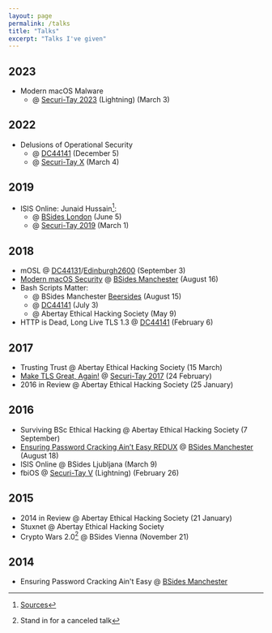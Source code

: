 ```yaml
---
layout: page
permalink: /talks
title: "Talks"
excerpt: "Talks I've given"
---
```


## 2023
  - Modern macOS Malware
    - @ [Securi-Tay 2023](https://2023.securi-tay.co.uk) (Lightning) (March 3) 

## 2022
  - Delusions of Operational Security
    - @ [DC44141](https://twitter.com/DC44141) (December 5)
    - @ [Securi-Tay X](https://2022.securi-tay.co.uk) (March 4) 


## 2019
  - ISIS Online: Junaid Hussain[^1]:
    - @ [BSides London](https://www.securitybsides.org.uk) (June 5)
    - @ [Securi-Tay 2019](https://2019.securi-tay.co.uk) (March 1)


## 2018
  -  mOSL @ [DC44131](https://twitter.com/DC44131)/[Edinburgh2600](https://twitter.com/Edinburgh2600) (September 3)
  - [Modern macOS Security](https://www.youtube.com/watch?v=nyey11vf2Jo) @ [BSides Manchester](https://www.bsidesmcr.org.uk) (August 16)
  - Bash Scripts Matter:
    - @ BSides Manchester [Beersides](https://www.bsidesmcr.org.uk/beersides-pre-party) (August 15)
    - @ [DC44141](https://twitter.com/DC44141) (July 3)
    - @ Abertay Ethical Hacking Society (May 9)
  - HTTP is Dead, Long Live TLS 1.3 @ [DC44141](https://twitter.com/DC44141) (February 6)


## 2017
  - Trusting Trust @ Abertay Ethical Hacking Society (15 March)
  - [Make TLS Great, Again!](https://www.youtube.com/watch?v=MzivTPILdqY) @ [Securi-Tay 2017](https://2017.securi-tay.co.uk) (24 February)
  - 2016 in Review @ Abertay Ethical Hacking Society (25 January)


## 2016
  - Surviving BSc Ethical Hacking @ Abertay Ethical Hacking Society (7 September)
  - [Ensuring Password Cracking Ain’t Easy REDUX](https://www.youtube.com/watch?v=RgH_b45duxY) @ [BSides Manchester](http://bsidesmanchester.wixsite.com/bsidesmcr-2016) (August 18)
  - ISIS Online @ BSides Ljubljana (March 9)
  - fbiOS @ [Securi-Tay V](https://2016.securi-tay.co.uk) (Lightning) (February 26)


## 2015 
  - 2014 in Review @ Abertay Ethical Hacking Society (21 January)
  - Stuxnet @ Abertay Ethical Hacking Society
  - Crypto Wars 2.0[^2] @ BSides Vienna (November 21)


## 2014
  - Ensuring Password Cracking Ain't Easy @ [BSides Manchester](https://www.bsidesmcr.org.uk/bsidesmcr2014)

[^1]: [Sources](https://gist.github.com/0xmachos/814d6eeb1ed16226d0c28331d85ed86d)
[^2]: Stand in for a canceled talk
